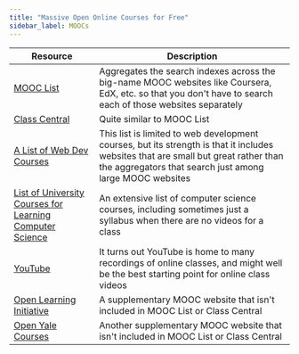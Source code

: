 ```yaml
---
title: "Massive Open Online Courses for Free"
sidebar_label: MOOCs
---
```


| Resource | Description|
|----------|------------|
| [MOOC List](https://www.mooc-list.com/multiple-criteria) | Aggregates the search indexes across the big-name MOOC websites like Coursera, EdX, etc. so that you don't have to search each of those websites separately |
| [Class Central](https://www.classcentral.com) |  Quite similar to MOOC List |
| [A List of Web Dev Courses](https://github.com/lndgalante/courses-list) | This list is limited to web development courses, but its strength is that it includes websites that are small but great rather than the aggregators that search just among large MOOC websites |
| [List of University Courses for Learning Computer Science](https://github.com/prakhar1989/awesome-courses) | An extensive list of computer science courses, including sometimes just a syllabus when there are no videos for a class |
| [YouTube](https://www.youtube.com) | It turns out YouTube is home to many recordings of online classes, and might well be the best starting point for online class videos |
| [Open Learning Initiative](https://oli.cmu.edu/independent-learner-courses) | A supplementary MOOC website that isn't included in MOOC List or Class Central |
| [Open Yale Courses](https://oyc.yale.edu) | Another supplementary MOOC website that isn't included in MOOC List or Class Central
